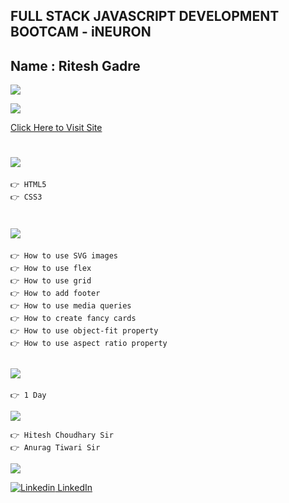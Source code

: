 ## FULL STACK JAVASCRIPT DEVELOPMENT BOOTCAM - iNEURON

## Name : Ritesh Gadre

![](https://img.shields.io/badge/Project%2012-Deployed-green)

![](./images/FireShot%20Capture%20002%20-%20Document%20-%20127.0.0.1.png)

[Click Here to Visit Site](https://ritesh-business-landing-page.netlify.app/)

# ![](https://img.shields.io/badge/-Technologies%20Used-blue)
```
👉 HTML5
👉 CSS3
```

# ![](https://img.shields.io/badge/-Learnings-orange)

```
👉 How to use SVG images
👉 How to use flex
👉 How to use grid
👉 How to add footer
👉 How to use media queries
👉 How to create fancy cards
👉 How to use object-fit property
👉 How to use aspect ratio property
```

## ![](https://img.shields.io/badge/-Time%20Taken-orange)
```
👉 1 Day
```

![](https://img.shields.io/badge/-Speacial%20Thanks-orange)
```
👉 Hitesh Choudhary Sir
👉 Anurag Tiwari Sir
```

![](https://img.shields.io/badge/-Connect%20with%20me-blue)

[![Linkedin](https://i.stack.imgur.com/gVE0j.png) LinkedIn](https://www.linkedin.com/in/ritesh-gadre-80a0a9188/)
